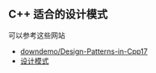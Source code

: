 ## C++ 适合的设计模式

可以参考这些网站

- [downdemo/Design-Patterns-in-Cpp17](https://github.com/downdemo/Design-Patterns-in-Cpp17)
- [设计模式](https://refactoringguru.cn/design-patterns/catalog)